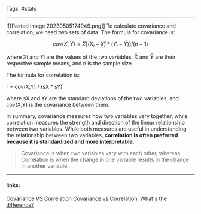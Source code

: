 
Tags: #stats

------------------------------------------

![[Pasted image 20230505174949.png]]
To calculate covariance and correlation, we need two sets of data. The formula for covariance is:

$$cov(X,Y) = Σ[(X_i - X̄) * (Y_i - Ȳ)] / (n - 1)$$

where Xi and Yi are the values of the two variables, X̄ and Ȳ are their respective sample means, and n is the sample size.

The formula for correlation is:

r = cov(X,Y) / (sX * sY)

where sX and sY are the standard deviations of the two variables, and cov(X,Y) is the covariance between them.

In summary, covariance measures how two variables vary together, while correlation measures the strength and direction of the linear relationship between two variables. While both measures are useful in understanding the relationship between two variables, **correlation is often preferred because it is standardized and more interpretable.**

> Covariance is when two variables vary with each other, whereas Correlation is when the change in one variable results in the change in another variable.
> 


---------------------
#### links:
[Covariance VS Correlation](https://www.mygreatlearning.com/blog/covariance-vs-correlation/)
[Covariance vs Correlation: What's the difference?](https://www.mygreatlearning.com/blog/covariance-vs-correlation/)